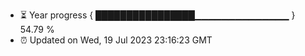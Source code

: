- ⏳ Year progress { ████████████████▁▁▁▁▁▁▁▁▁▁▁▁▁▁ } 54.79 %
- ⏰ Updated on Wed, 19 Jul 2023 23:16:23 GMT

